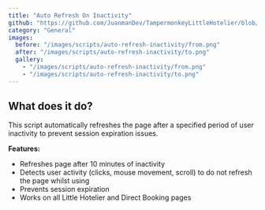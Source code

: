 ```yaml
---
title: "Auto Refresh On Inactivity"
github: "https://github.com/JuanmanDev/TampermonkeyLittleHotelier/blob/main/frontdesk/autoRefreshOnInactivity.user.js"
category: "General"
images:
  before: "/images/scripts/auto-refresh-inactivity/from.png"
  after: "/images/scripts/auto-refresh-inactivity/to.png"
  gallery:
    - "/images/scripts/auto-refresh-inactivity/from.png"
    - "/images/scripts/auto-refresh-inactivity/to.png"
---
```


## What does it do?

This script automatically refreshes the page after a specified period of user inactivity to prevent session expiration issues.

**Features:**
- Refreshes page after 10 minutes of inactivity
- Detects user activity (clicks, mouse movement, scroll) to do not refresh the page whilst using
- Prevents session expiration
- Works on all Little Hotelier and Direct Booking pages
